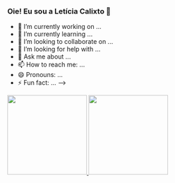 ### Oie! Eu sou a Letícia Calixto 👋

- 🔭 I’m currently working on ...
- 🌱 I’m currently learning ...
- 👯 I’m looking to collaborate on ...
- 🤔 I’m looking for help with ...
- 💬 Ask me about ...
- 📫 How to reach me: ...
- 😄 Pronouns: ...
- ⚡ Fun fact: ...
-->

<div>
  <a href="https://github.com/leticiacalixto">
  <img height="180em" src="https://github-readme-stats.vercel.app/api?username=leticiacalixto&show_icons=true&theme=dracula&include_all_commits=true&count_private=true"/>
  <img height="180em" src="https://github-readme-stats.vercel.app/api/top-langs/?username=leticiacalixto&layout=compact&langs_count=7&theme=dracula"/>
</div>
